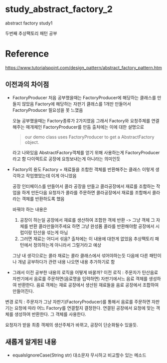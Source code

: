 # study_abstract_factory_2
abstract factory study1

두번째 추상팩토리 패턴 공부

# Reference
https://www.tutorialspoint.com/design_pattern/abstract_factory_pattern.htm

## 이전과의 차이점
- FactoryProducer
  처음 공부했을때는 FactoryProducer에 해당하는 클래스를 만들지 않았음
  Factory에 해당하는 자판기 클래스를 1개만 만들어서 FactoryProducer 필요성을 못 느꼈음
  
  오늘 공부했을때는 Factory종류가 2가지였음
  그래서 Factory와 요청주체를 연결해주는 매개체인 FactoryProducer를 만듬
  출처에는 이에 대한 설명으로 
  
  >  our demo class uses FactoryProducer to get a AbstractFactory object. 
  
  라고 나와있음
  AbstractFactory객체를 얻기 위해 사용하는게 FactoryProducer라고 함
  다이렉트로 공장에 요청보내는게 아니라는 의미인듯

- Factory의 용도
  Factory = 재료들을 조합한 객체를 반환해주는 클래스
  이렇게 생각하고 작업했었는데 이게 아니었음
  
  공장 인터페이스를 만들어서 콜라 공장을 만들고 콜라공장에서 재료를 조합하는 작업을 하게 만든다음
  요청자가 콜라를 주문하면 콜라공장에서 재료를 조합해서 콜라라는 객체를 반환하도록 했음
  
  바꿔야 하는 내용은
  1. 공장이 하는일
    공장에서 재료를 생산하여 조합한 객체 반환 -> 그냥 객체 그 자체를 반환
    콜라만들어주세요 하면 그냥 완성품 콜라를 반환해야함
    공장에서 시럽이랑 탄산을 섞는게 아님
  2. 그러면 재료는 어디서 섞음?
    출처에는 이 내용에 대한게 없었음
    추상팩토리 패턴에서 정의하는게 아니라서 그럴거라고 예상
    
    그냥 내 생각으로는 콜라 재료는 콜라 클래스에서 섞어야하는듯
    다음에 다른 패턴이나 개념 공부하다가 관련 내용 나오면 내용 추가하기로 함
    
 - 그래서 이전 공부한 내용의 로직을 어떻게 바꿀까?
  이전 로직 : 주문자가 탄산음료 자판기에서 음료를 주문하면(음료명을 입력하면) 자판기에서느 음료 객체를 생성하여 반환한다.
              음료 객체는 재료 공장에서 생산된 재료들을 음료 공장에서 조합하여 만들어진다.
  
  변경 로직 : 주문자가 그냥 자판기(FactoryProducer)를 통해서 음료를 주문하면 자판기는 요청에 따라 어느 Factory를 연결할지 결정한다. 
              연결된 공장에서 요청에 맞는 객체를 생성하여 반환한다. 그 객체를 사용한다.
  
  요청자가 받을 최종 객체의 생산주체가 바뀌고, 공장이 단순화될수 있을듯.


## 새롭게 알게된 내용
- equalsIgnoreCase(String str)
  대소문자 무시하고 비교할수 있는 메소드
  
  
  
